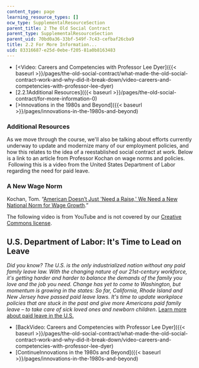 ```yaml
---
content_type: page
learning_resource_types: []
ocw_type: SupplementalResourceSection
parent_title: 2 The Old Social Contract
parent_type: SupplementalResourceSection
parent_uid: 70bd0a36-33bf-549f-7c43-cefbaf26cba9
title: 2.2 For More Information...
uid: 83316687-e25d-0ebe-f205-81a0b8163483
---
```


*   [\<Video: Careers and Competencies with Professor Lee Dyer]({{< baseurl >}}/pages/the-old-social-contract/what-made-the-old-social-contract-work-and-why-did-it-break-down/video-careers-and-competencies-with-professor-lee-dyer)
*   [2.2.1Additional Resources]({{< baseurl >}}/pages/the-old-social-contract/for-more-information-0)
*   [\>Innovations in the 1980s and Beyond]({{< baseurl >}}/pages/innovations-in-the-1980s-and-beyond)

### Additional Resources

As we move through the course, we'll also be talking about efforts currently underway to update and modernize many of our employment policies, and how this relates to the idea of a reestablished social contract at work. Below is a link to an article from Professor Kochan on wage norms and policies.  Following this is a video from the United States Department of Labor regarding the need for paid leave.

### A New Wage Norm

Kochan, Tom. “[American Doesn’t Just 'Need a Raise,' We Need a New National Norm for Wage Growth](https://theconversation.com/america-doesnt-just-need-a-raise-we-need-a-new-national-norm-for-wage-growth-46831).”

The following video is from YouTube and is not covered by our [Creative Commons license](/terms/#cc).

U.S. Department of Labor: It's Time to Lead on Leave
----------------------------------------------------

_Did you know? The U.S. is the only industrialized nation without any paid family leave law. With the changing nature of our 21st-century workforce, it's getting harder and harder to balance the demands of the family you love and the job you need. Change has yet to come to Washington, but momentum is growing in the states: So far, California, Rhode Island and New Jersey have passed paid leave laws. It's time to update workplace policies that are stuck in the past and give more Americans paid family leave – to take care of sick loved ones and newborn children_. [Learn more about paid leave in the U.S.](https://www.dol.gov/general/topic/benefits-leave)

*   [BackVideo: Careers and Competencies with Professor Lee Dyer]({{< baseurl >}}/pages/the-old-social-contract/what-made-the-old-social-contract-work-and-why-did-it-break-down/video-careers-and-competencies-with-professor-lee-dyer)
*   [ContinueInnovations in the 1980s and Beyond]({{< baseurl >}}/pages/innovations-in-the-1980s-and-beyond)